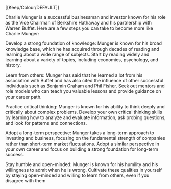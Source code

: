 [[Keep/Colour/DEFAULT]] 

Charlie Munger is a successful businessman and investor known for his role as the Vice Chairman of Berkshire Hathaway and his partnership with Warren Buffet. Here are a few steps you can take to become more like Charlie Munger:

Develop a strong foundation of knowledge: Munger is known for his broad knowledge base, which he has acquired through decades of reading and learning about a wide range of subjects. Start by reading widely and learning about a variety of topics, including economics, psychology, and history.

Learn from others: Munger has said that he learned a lot from his association with Buffet and has also cited the influence of other successful individuals such as Benjamin Graham and Phil Fisher. Seek out mentors and role models who can teach you valuable lessons and provide guidance on your career path.

Practice critical thinking: Munger is known for his ability to think deeply and critically about complex problems. Develop your own critical thinking skills by learning how to analyze and evaluate information, ask probing questions, and look for patterns and connections.

Adopt a long-term perspective: Munger takes a long-term approach to investing and business, focusing on the fundamental strength of companies rather than short-term market fluctuations. Adopt a similar perspective in your own career and focus on building a strong foundation for long-term success.

Stay humble and open-minded: Munger is known for his humility and his willingness to admit when he is wrong. Cultivate these qualities in yourself by staying open-minded and willing to learn from others, even if you disagree with them
